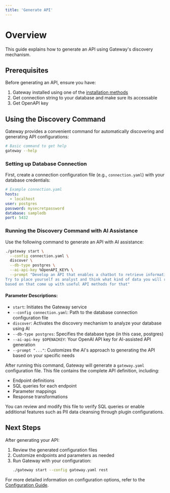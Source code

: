```yaml
---
title: 'Generate API'
---
```


# Overview

This guide explains how to generate an API using Gateway's discovery mechanism.

## Prerequisites

Before generating an API, ensure you have:

1. Gateway installed using one of the [installation methods](./installation.md)
2. Get connection string to your database and make sure its accessable
3. Get OpenAPI key 

## Using the Discovery Command

Gateway provides a convenient command for automatically discovering and generating API configurations:

```bash
# Basic command to get help
gateway --help
```

### Setting up Database Connection

First, create a connection configuration file (e.g., `connection.yaml`) with your database credentials:

```yaml
# Example connection.yaml
hosts:
  - localhost
user: postgres
password: mysecretpassword
database: sampledb
port: 5432
```

### Running the Discovery Command with AI Assistance

Use the following command to generate an API with AI assistance:

```bash
./gateway start \
  --config connection.yaml \
  discover \
  --db-type postgres \
  --ai-api-key %OpenAPI_KEY% \
  --prompt "Develop an API that enables a chatbot to retrieve information about data. \
Try to place yourself as analyst and think what kind of data you will require, \
based on that come up with useful API methods for that"

```

#### Parameter Descriptions:

- `start`: Initiates the Gateway service
- `--config connection.yaml`: Path to the database connection configuration file
- `discover`: Activates the discovery mechanism to analyze your database using AI
- `--db-type postgres`: Specifies the database type (in this case, postgres)
- `--ai-api-key $OPENAIKEY`: Your OpenAI API key for AI-assisted API generation
- `--prompt "..."`: Customizes the AI's approach to generating the API based on your specific needs

After running this command, Gateway will generate a `gateway.yaml` configuration file. This file contains the complete API definition, including:

- Endpoint definitions
- SQL queries for each endpoint
- Parameter mappings
- Response transformations

You can review and modify this file to verify SQL queries or enable additional features such as PII data cleansing through plugin configurations.

## Next Steps

After generating your API:

1. Review the generated configuration files
2. Customize endpoints and parameters as needed
3. Run Gateway with your configuration:
   ```bash
   ./gateway start --config gateway.yaml rest
   ```

For more detailed information on configuration options, refer to the [Configuration Guide](./configuration.md).
